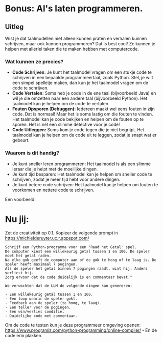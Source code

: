 # Bonus: AI's laten programmeren.

## Uitleg
Wist je dat taalmodellen niet alleen kunnen praten en verhalen kunnen schrijven, maar ook kunnen programmeren? 
Dat is best cool! Ze kunnen je helpen met allerlei taken die te maken hebben met computercode.

### Wat kunnen ze precies?
- **Code Schrijven:** Je kunt het taalmodel vragen om een stukje code te schrijven in een bepaalde programmeertaal, zoals Python. 
Stel, je wilt een simpel spelletje maken, dan kun je het taalmodel vragen om de code te schrijven.
- **Code Vertalen:** Soms heb je code in de ene taal (bijvoorbeeld Java) en wil je die omzetten naar een andere taal (bijvoorbeeld Python). 
Het taalmodel kan je helpen om de code te vertalen.
- **Fouten Opsporen (Debuggen):** Iedereen maakt wel eens fouten in zijn code. Dat is normaal! Maar het is soms lastig om die fouten te vinden. 
Het taalmodel kan je code bekijken en helpen om de fouten op te sporen. Het is net een slimme detective voor je code!
- **Code Uitleggen:** Soms kom je code tegen die je niet begrijpt. Het taalmodel kan je helpen om de code uit te leggen, zodat je snapt wat er gebeurt.

### Waarom is dit handig?
- Je kunt sneller leren programmeren: Het taalmodel is als een slimme leraar die je helpt met de moeilijke dingen.
- Je kunt tijd besparen: Het taalmodel kan je helpen om sneller code te schrijven, zodat je meer tijd hebt voor andere dingen.
- Je kunt betere code schrijven: Het taalmodel kan je helpen om fouten te voorkomen en nettere code te schrijven.

Een voorbeeld:

# Nu jij:
Zet de creativiteit op 0.1.
Kopieer de volgende prompt in https://michielderuyter.uc.r.appspot.com/

    Schrijf een Python-programma voor een 'Raad het Getal' spel.  
    De computer kiest een willekeurig getal tussen 1 en 100. De speler moet het getal raden.
    Na elke gok geeft de computer aan of de gok te hoog of te laag is. De speler heeft maximaal 7 pogingen.
    Als de speler het getal binnen 7 pogingen raadt, wint hij. Anders verliest hij.  
    Zorg ervoor dat de code duidelijk is en commentaar bevat."

    We verwachten dat de LLM de volgende dingen kan genereren:

    - Een willekeurig getal tussen 1 en 100.
    - Een loop waarin de speler gokt.
    - Feedback aan de speler (te hoog, te laag).
    - Een teller voor de pogingen.
    - Een win/verlies conditie.
    - Duidelijke code met commentaar.

Om de code te testen kun je deze programmeer omgeving openen: https://www.programiz.com/python-programming/online-compiler/ - En de code erin plakken.